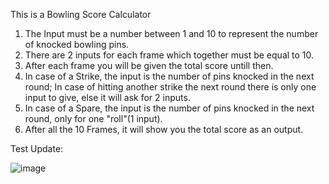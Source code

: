This is a Bowling Score Calculator


1. The Input must be a number between 1 and 10 to represent the number of knocked bowling pins.
2. There are 2 inputs for each frame which together must be equal to 10.
3. After each frame you will be given the total score untill then.
4. In case of a Strike, the input is the number of pins knocked in the next round;
	In case of hitting another strike the next round there is only one input to give, else it will ask for 2 inputs.
5. In case of a Spare, the input is the number of pins knocked in the next round, only for one "roll"(1 input).
6. After all the 10 Frames, it will show you the total score as an output.

Test Update:



![image](https://github.com/sto-yan06/BowlingScore_Calculator/assets/116439554/0160d9c4-526e-4b38-950a-36fbed998ee1)
